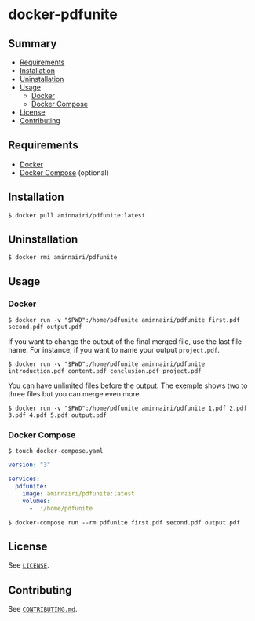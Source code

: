 # docker-pdfunite

## Summary

- [Requirements](https://github.com/aminnairi/docker-pdfunite#requirements)
- [Installation](https://github.com/aminnairi/docker-pdfunite#installation)
- [Uninstallation](https://github.com/aminnairi/docker-pdfunite#uninstallation)
- [Usage](https://github.com/aminnairi/docker-pdfunite#usage)
  - [Docker](https://github.com/aminnairi/docker-pdfunite#docker)
  - [Docker Compose](https://github.com/aminnairi/docker-pdfunite#docker-compose)
- [License](https://github.com/aminnairi/docker-pdfunite#license)
- [Contributing](https://github.com/aminnairi/docker-pdfunite#contributing)

## Requirements

- [Docker](https://www.docker.com/)
- [Docker Compose](https://docs.docker.com/compose/) (optional)

## Installation

```console
$ docker pull aminnairi/pdfunite:latest
```

## Uninstallation

```console
$ docker rmi aminnairi/pdfunite
```

## Usage

### Docker

```console
$ docker run -v "$PWD":/home/pdfunite aminnairi/pdfunite first.pdf second.pdf output.pdf
```

If you want to change the output of the final merged file, use the last file name. For instance, if you want to name your output `project.pdf`.

```console
$ docker run -v "$PWD":/home/pdfunite aminnairi/pdfunite introduction.pdf content.pdf conclusion.pdf project.pdf
```

You can have unlimited files before the output. The exemple shows two to three files but you can merge even more.

```console
$ docker run -v "$PWD":/home/pdfunite aminnairi/pdfunite 1.pdf 2.pdf 3.pdf 4.pdf 5.pdf output.pdf
```

### Docker Compose

```console
$ touch docker-compose.yaml
```

```yaml
version: "3"

services:
  pdfunite:
    image: aminnairi/pdfunite:latest
    volumes:
      - .:/home/pdfunite
```

```console
$ docker-compose run --rm pdfunite first.pdf second.pdf output.pdf
```

## License

See [`LICENSE`](https://github.com/aminnairi/docker-pdfunite/blob/production/LICENSE).

## Contributing

See [`CONTRIBUTING.md`](https://github.com/aminnairi/docker-pdfunite/blob/production/CONTRIBUTING.md).
